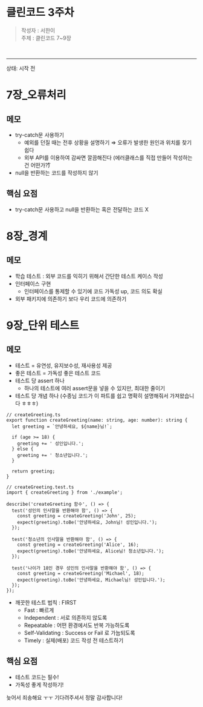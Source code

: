# 클린코드 3주차

> 작성자 : 서한이 <br>
> 주제 : 클린코드 7~9장

<br>

<hr>

상태: 시작 전

# 7장_오류처리

## 메모

- try-catch문 사용하기
    - 예외를 던질 때는 전후 상황을 설명하기 ⇒ 오류가 발생한 원인과 위치를 찾기 쉽다
    - 외부 API를 이용하여 감싸면 깔끔해진다 (에러클래스를 직접 만들어 작성하는건 어떤가?̊̈)
- null을 반환하는 코드를 작성하지 않기

## 핵심 요점

- try-catch문 사용하고 null을 반환하는 혹은 전달하는 코드 X

# 8장_경계

## 메모

- 학습 테스트 : 외부 코드를 익히기 위해서 간단한 테스트 케이스 작성
- 인터페이스 구현
    - 인터페이스를 통제할 수 있기에 코드 가독성 up, 코드 의도 확실
- 외부 패키지에 의존하기 보다 우리 코드에 의존하기

# 9장_단위 테스트

## 메모

- 테스트 = 유연성, 유지보수성, 재사용성 제공
- 좋은 테스트 = 가독성 좋은 테스트 코드
- 테스트 당 assert 하나
    - 하나의 테스트에 여러 assert문을 넣을 수 있지만, 최대한 줄이기
- 테스트 당 개념 하나 (수종님 코드가 이 파트를 쉽고 명확히 설명해줘서 가져왔습니다 ㅎㅎㅎ)

```tsx
// createGreeting.ts
export function createGreeting(name: string, age: number): string {
  let greeting = `안녕하세요, ${name}님!`;

  if (age >= 18) {
    greeting += ' 성인입니다.';
  } else {
    greeting += ' 청소년입니다.';
  }

  return greeting;
}
```

```tsx
// createGreeting.test.ts
import { createGreeting } from './example';

describe('createGreeting 함수', () => {
  test('성인의 인사말을 반환해야 함', () => {
    const greeting = createGreeting('John', 25);
    expect(greeting).toBe('안녕하세요, John님! 성인입니다.');
  });

  test('청소년의 인사말을 반환해야 함', () => {
    const greeting = createGreeting('Alice', 16);
    expect(greeting).toBe('안녕하세요, Alice님! 청소년입니다.');
  });

  test('나이가 18인 경우 성인의 인사말을 반환해야 함', () => {
    const greeting = createGreeting('Michael', 18);
    expect(greeting).toBe('안녕하세요, Michael님! 성인입니다.');
  });
});
```

- 깨끗한 테스트 법칙 : FIRST
    - Fast : 빠르게
    - Independent : 서로 의존하지 않도록
    - Repeatable : 어떤 환경에서도 반복 가능하도록
    - Self-Validating : Success or Fail 로 가늠되도록
    - Timely : 실제(배포) 코드 작성 전 테스트하기

## 핵심 요점

- 테스트 코드는 필수!
- 가독성 좋게 작성하기!

늦어서 죄송해요 ㅜㅜ 기다려주셔서 정말 감사합니다!